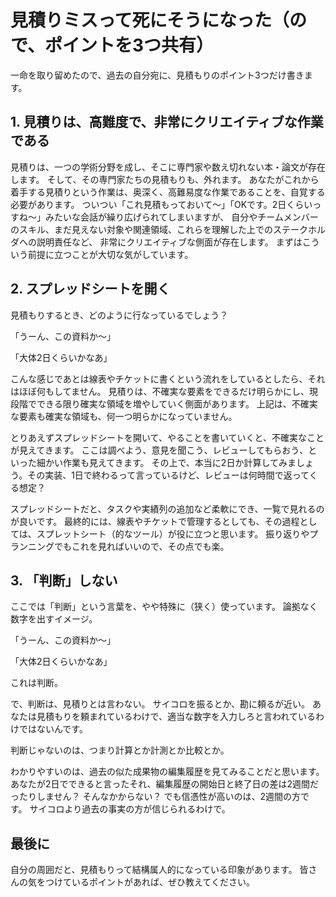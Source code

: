 # 見積りミスって死にそうになった（ので、ポイントを3つ共有）

一命を取り留めたので、過去の自分宛に、見積もりのポイント3つだけ書きます。

## 1. 見積りは、高難度で、非常にクリエイティブな作業である

見積りは、一つの学術分野を成し、そこに専門家や数え切れない本・論文が存在します。
そして、その専門家たちの見積もりも、外れます。
あなたがこれから着手する見積りという作業は、奥深く、高難易度な作業であることを、自覚する必要があります。
ついつい「これ見積もっておいて〜」「OKです。2日くらいっすね〜」みたいな会話が繰り広げられてしまいますが、
自分やチームメンバーのスキル、まだ見えない対象や関連領域、これらを理解した上でのステークホルダへの説明責任など、
非常にクリエイティブな側面が存在します。
まずはこういう前提に立つことが大切な気がしています。

## 2. スプレッドシートを開く

見積もりするとき、どのように行なっているでしょう？

「うーん、この資料か〜」

「大体2日くらいかなあ」

こんな感じであとは線表やチケットに書くという流れをしているとしたら、それはほぼ何もしてません。
見積りは、不確実な要素をできるだけ明らかにし、現段階でできる限り確実な領域を増やしていく側面があります。
上記は、不確実な要素も確実な領域も、何一つ明らかになっていません。

とりあえずスプレッドシートを開いて、やることを書いていくと、不確実なことが見えてきます。
ここは調べよう、意見を聞こう、レビューしてもらおう、といった細かい作業も見えてきます。
その上で、本当に2日か計算してみましょう。その実装、1日で終わるって言っているけど、レビューは何時間で返ってくる想定？

スプレッドシートだと、タスクや実績列の追加など柔軟にでき、一覧で見れるのが良いです。
最終的には、線表やチケットで管理するとしても、その過程としては、スプレットシート（的なツール）が役に立つと思います。
振り返りやプランニングでもこれを見ればいいので、その点でも楽。

## 3. 「判断」しない

ここでは「判断」という言葉を、やや特殊に（狭く）使っています。
論拠なく数字を出すイメージ。

「うーん、この資料か〜」

「大体2日くらいかなあ」

これは判断。

で、判断は、見積りとは言わない。
サイコロを振るとか、勘に頼るが近い。
あなたは見積もりを頼まれているわけで、適当な数字を入力しろと言われているわけではないんです。

判断じゃないのは、つまり計算とか計測とか比較とか。

わかりやすいのは、過去の似た成果物の編集履歴を見てみることだと思います。
あなたが2日でできると言ったそれ、編集履歴の開始日と終了日の差は2週間だったりしません？
そんなかからない？
でも信憑性が高いのは、2週間の方です。
サイコロより過去の事実の方が信じられるわけで。

## 最後に

自分の周囲だと、見積もりって結構属人的になっている印象があります。
皆さんの気をつけているポイントがあれば、ぜひ教えてください。

